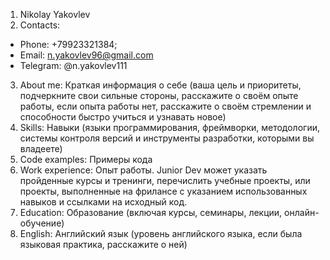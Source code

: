 1. Nikolay Yakovlev
2. Contacts:
- Phone: +79923321384; 
- Email: n.yakovlev96@gmail.com
- Telegram: @n.yakovlev111
3. About me: Краткая информация о себе (ваша цель и приоритеты, подчеркните свои сильные стороны, расскажите о своём опыте работы, если опыта работы нет, расскажите о своём стремлении и способности быстро учиться и узнавать новое)
4. Skills: Навыки (языки программирования, фреймворки, методологии, системы контроля версий и инструменты разработки, которыми вы владеете)
5. Code examples: Примеры кода
6. Work experience: Опыт работы. Junior Dev может указать пройденные курсы и тренинги, перечислить учебные проекты, или проекты, выполненные на фрилансе с указанием использованных навыков и ссылками на исходный код.
7. Education: Образование (включая курсы, семинары, лекции, онлайн-обучение)
8. English: Английский язык (уровень английского языка, если была языковая практика, расскажите о ней)
